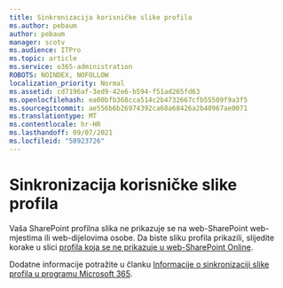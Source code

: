 ```yaml
---
title: Sinkronizacija korisničke slike profila
ms.author: pebaum
author: pebaum
manager: scotv
ms.audience: ITPro
ms.topic: article
ms.service: o365-administration
ROBOTS: NOINDEX, NOFOLLOW
localization_priority: Normal
ms.assetid: cd7196af-3ed9-42e6-b594-f51ad265fd63
ms.openlocfilehash: ea00bfb368cca514c2b4732667cfb55509f9a3f5
ms.sourcegitcommit: ae556b6b26974392ca68a68426a2b40967ae0071
ms.translationtype: MT
ms.contentlocale: hr-HR
ms.lasthandoff: 09/07/2021
ms.locfileid: "58923726"
---
```

# <a name="sync-a-users-profile-picture"></a>Sinkronizacija korisničke slike profila

Vaša SharePoint profilna slika ne prikazuje se na web-SharePoint web-mjestima ili web-dijelovima osobe. Da biste sliku profila prikazili, slijedite korake u slici [profila koja se ne prikazuje u web-SharePoint Online](https://docs.microsoft.com/sharepoint/troubleshoot/administration/profile-picture-not-showing).

Dodatne informacije potražite u članku [Informacije o sinkronizaciji slike profila u programu Microsoft 365](https://support.office.com/article/information-about-profile-picture-synchronization-in-office-365-20594d76-d054-4af4-a660-401133e3d48a).

